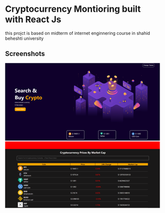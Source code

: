 # Cryptocurrency Montioring built with React Js
this projct is based on midterm of internet enginnering course in shahid beheshti university

## Screenshots
![](./1.png)
![](./2.png)
